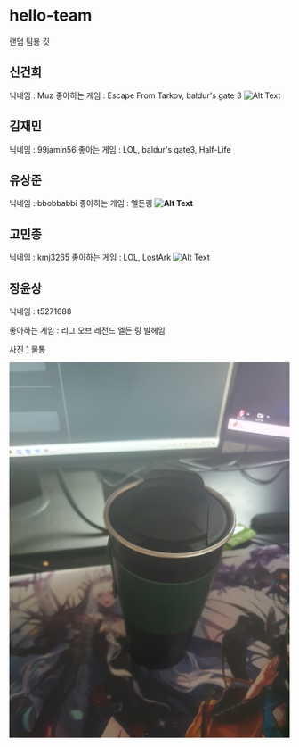# hello-team
랜덤 팀용 깃

## 신건희
닉네임 : Muz
좋아하는 게임 : Escape From Tarkov, baldur's gate 3
![Alt Text](https://blog.kakaocdn.net/dn/drq9jc/btr5DUtmPbq/0SeiEvANaE5tVcWQ62kftk/img.gif)

## 김재민
닉네임 : 99jamin56
좋아는 게임 : LOL, baldur's gate3, Half-Life


##  유상준
닉네임 : bbobbabbi
좋아하는 게임 : 엘든링
**![Alt Text](https://oiiaoiia.org/storage/2024/10/Cat360spin_memehdf.gif)**

## 고민종
닉네임 : kmj3265
좋아하는 게임 : LOL, LostArk
![Alt Text](https://tenor.com/view/dog-crocodile-toy-game-funny-cute-gif-5236785718586568968)

## 장윤상
닉네임 : t5271688 

좋아하는 게임 : 리그 오브 레전드 엘든 링 발헤임

사진 1 물통

![photo1](./img/KakaoTalk_20250121_101109681.jpg)